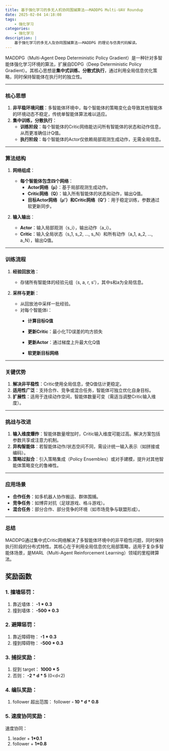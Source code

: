 ```yaml
---
title: 基于强化学习的多无人机协同围捕算法——MADDPG Multi-UAV Roundup
date: 2025-02-04 14:18:08
tags:
    - 强化学习
categories: 
    - 强化学习
description: |
    基于强化学习的多无人及协同围捕算法——MADDPG 的理论与仿真代码解读。
---
```


MADDPG（Multi-Agent Deep Deterministic Policy Gradient）是一种针对多智能体强化学习环境的算法，扩展自DDPG（Deep Deterministic Policy Gradient）。其核心思想是**集中式训练、分散式执行**，通过利用全局信息优化策略，同时保持智能体在执行时的独立性。

---

### **核心思想**
1. **非平稳环境问题**：多智能体环境中，每个智能体的策略变化会导致其他智能体的环境动态不稳定，传统单智能体算法难以适应。
2. **集中训练，分散执行**：
   - **训练阶段**：每个智能体的Critic网络能访问所有智能体的状态和动作信息，从而更准确估计Q值。
   - **执行阶段**：每个智能体的Actor仅依赖局部观测生成动作，无需全局信息。

---

### **算法结构**
1. **网络组成**：
   - **每个智能体包含四个网络**：
     - **Actor网络（μ）**：基于局部观测生成动作。
     - **Critic网络（Q）**：输入所有智能体的状态和动作，输出Q值。
     - **目标Actor网络（μ'）和Critic网络（Q'）**：用于稳定训练，参数通过软更新同步。

2. **输入输出**：
   - **Actor**：输入局部观测（s_i），输出动作（a_i）。
   - **Critic**：输入全局状态（s_1, s_2, ..., s_N）和所有动作（a_1, a_2, ..., a_N），输出Q值。

---

### **训练流程**
1. **经验回放池**：
   - 存储所有智能体的经验元组（s, a, r, s'），其中s和a为全局信息。
   
2. **采样与更新**：
   - 从回放池中采样一批经验。
   - 对每个智能体i：
     - **计算目标Q值**

     - **更新Critic**：最小化TD误差的均方损失

     - **更新Actor**：通过梯度上升最大化Q值

     - **软更新目标网络**


---

### **关键优势**
1. **解决非平稳性**：Critic使用全局信息，使Q值估计更稳定。
2. **适用性广泛**：支持合作、竞争或混合任务，智能体可独立优化自身目标。
3. **扩展性**：适用于连续动作空间，智能体数量可变（需适当调整Critic输入维度）。

---

### **挑战与改进**
1. **输入维度爆炸**：智能体数量增加时，Critic输入维度可能过高。解决方案包括参数共享或注意力机制。
2. **异构智能体**：若智能体动作/状态空间不同，需设计统一输入表示（如拼接或编码）。
3. **策略过拟合**：引入策略集成（Policy Ensembles）或对手建模，提升对其他智能体策略变化的鲁棒性。

---

### **应用场景**
- **合作任务**：如多机器人协作搬运、群体围捕。
- **竞争任务**：如博弈对抗（足球游戏、格斗游戏）。
- **混合任务**：部分合作、部分竞争的环境（如市场竞争与联盟形成）。

---

### **总结**
MADDPG通过集中式Critic网络解决了多智能体环境中的非平稳性问题，同时保持执行阶段的分布式特性。其核心在于利用全局信息优化局部策略，适用于复杂多智能体场景，是MARL（Multi-Agent Reinforcement Learning）领域的里程碑算法。

## 奖励函数
### 1. 撞墙惩罚：
1. 靠近墙体： **-1 * 0.3**
2. 撞到墙体： **-500 * 0.3**

### 2. 避障惩罚：
1. 靠近障碍物： **-1 * 0.3**
2. 撞到障碍物： **-500 * 0.3**

### 3. 捕捉奖励：
1. 捉到 target： **1000 * 5**
2. 否则： **-2 * d * 5** (0<d<2)

### 4. 编队奖励：
1. follower 超出范围： follower **- 10 * d * 0.8**

### 5. 速度协同奖励：
速度协同：
1. leader + **1*0.1**
2. follower + **1*0.8**